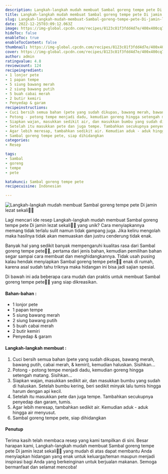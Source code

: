 ```yaml
---
description: Langkah-langkah mudah membuat Sambal goreng tempe pete Di jamin lezat sekali"
title: Langkah-langkah mudah membuat Sambal goreng tempe pete Di jamin lezat sekali
slug: Langkah-langkah-mudah-membuat-Sambal-goreng-tempe-pete-Di-jamin-lezat-sekali
date: 2022-12-25T03:09:12.063Z
image: https://img-global.cpcdn.com/recipes/8123c81f3fdd4d7e/400x400cq70/photo.jpg
hideToc: false
enableToc: true
enableTocContent: false
thumbnail: https://img-global.cpcdn.com/recipes/8123c81f3fdd4d7e/400x400cq70/photo.jpg
cover: https://img-global.cpcdn.com/recipes/8123c81f3fdd4d7e/400x400cq70/photo.jpg
author: admin
ratingvalue: 4.8
reviewcount: 124
recipeingredient:
- 1 lonjor pete
- 1 papan tempe
- 5 siung bawang merah
- 2 siung bawang putih
- 5 buah cabai merah
- 2 butir kemiri
- Penyedap & garam
recipeinstructions:
- Cuci bersih semua bahan (pete yang sudah dikupas, bawang merah, bawang putih, cabai merah, & kemiri), kemudian haluskan. Sisihkan...
- Potong - potong tempe menjadi dadu, kemudian goreng hingga setengah matang. Sisihkan...
- Siapkan wajan, masukkan sedikit air, dan masukkan bumbu yang sudah di haluskan. Setelah bumbu kering, beri sedikit minyak lalu tumis hingga harum dengan api kecil.
- Setelah itu masukkan pete dan juga tempe. Tambahkan secukupnya penyedap dan garam, tumis.
- Agar lebih meresap, tambahkan sedikit air. Kemudian aduk - aduk hingga air menyusut.
- Sambal goreng tempe pete, siap dihidangkan
categories:
- Resep

tags:
- Sambal
- goreng
- tempe
- pete

katakunci: Sambal goreng tempe pete
recipecuisine: Indonesian

---
```


![Langkah-langkah mudah membuat Sambal goreng tempe pete Di jamin lezat sekali👩‍🍳](https://img-global.cpcdn.com/recipes/8123c81f3fdd4d7e/400x400cq70/photo.jpg)

Lagi mencari ide resep Langkah-langkah mudah membuat Sambal goreng tempe pete Di jamin lezat sekali👩‍🍳 yang unik? Cara menyiapkannya memang tidak terlalu sulit namun tidak gampang juga. Jika keliru mengolah maka hasilnya tidak akan memuaskan dan justru cenderung tidak enak.

Banyak hal yang sedikit banyak mempengaruhi kualitas rasa dari Sambal goreng tempe pete👩‍🍳, pertama dari jenis bahan, kemudian pemilihan bahan segar sampai cara membuat dan menghidangkannya. Tidak usah pusing kalau hendak menyiapkan Sambal goreng tempe pete👩‍🍳 enak di rumah, karena asal sudah tahu triknya maka hidangan ini bisa jadi sajian spesial.

Di bawah ini ada beberapa cara mudah dan praktis untuk membuat Sambal goreng tempe pete👩‍🍳 yang siap dikreasikan.

<!--inarticleads1-->

#### Bahan-bahan :

- 1 lonjor pete
- 1 papan tempe
- 5 siung bawang merah
- 2 siung bawang putih
- 5 buah cabai merah
- 2 butir kemiri
- Penyedap & garam

<!--inarticleads2-->

#### Langkah-langkah membuat :

1. Cuci bersih semua bahan (pete yang sudah dikupas, bawang merah, bawang putih, cabai merah, & kemiri), kemudian haluskan. Sisihkan...
1. Potong - potong tempe menjadi dadu, kemudian goreng hingga setengah matang. Sisihkan...
1. Siapkan wajan, masukkan sedikit air, dan masukkan bumbu yang sudah di haluskan. Setelah bumbu kering, beri sedikit minyak lalu tumis hingga harum dengan api kecil.
1. Setelah itu masukkan pete dan juga tempe. Tambahkan secukupnya penyedap dan garam, tumis.
1. Agar lebih meresap, tambahkan sedikit air. Kemudian aduk - aduk hingga air menyusut.
1. Sambal goreng tempe pete, siap dihidangkan

#### Penutup

Terima kasih telah membaca resep yang kami tampilkan di sini. Besar harapan kami, Langkah-langkah mudah membuat Sambal goreng tempe pete Di jamin lezat sekali👩‍🍳 yang mudah di atas dapat membantu Anda menyiapkan hidangan yang enak untuk keluarga/teman maupun menjadi inspirasi bagi Anda yang berkeinginan untuk berjualan makanan. Semoga bermanfaat dan selamat mencoba!